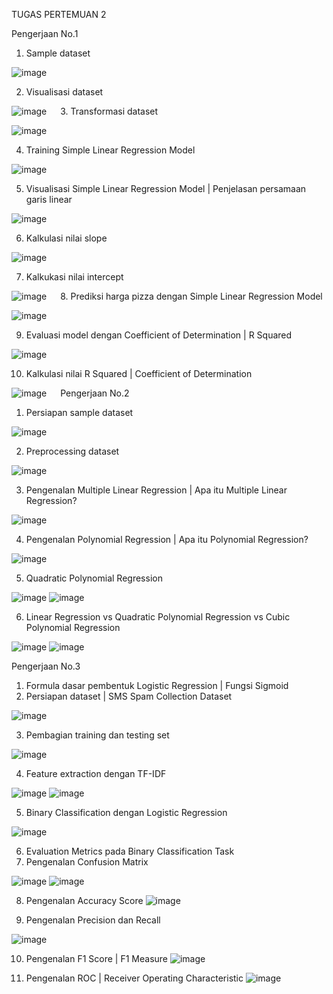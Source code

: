 TUGAS PERTEMUAN 2

Pengerjaan No.1
1.	Sample dataset

![image](https://github.com/user-attachments/assets/9b8ce791-a2d4-40ba-b470-2a06f1b037eb)

2.	Visualisasi dataset

![image](https://github.com/user-attachments/assets/b9416b2e-51e1-4ef6-bb2f-8d3f55b545b1)
 
3.	Transformasi dataset

![image](https://github.com/user-attachments/assets/af58e64c-9660-4031-8c7f-428f1e6ecb3d)

4.	Training Simple Linear Regression Model

![image](https://github.com/user-attachments/assets/c863ae0a-eb97-4e10-a781-be94319d3b8b)

5.	Visualisasi Simple Linear Regression Model | Penjelasan persamaan garis linear

![image](https://github.com/user-attachments/assets/0a70a88c-5a5b-48e6-aa8c-9a2acaff45cd)

6.	Kalkulasi nilai slope

![image](https://github.com/user-attachments/assets/33a2c178-955f-4053-826c-5eabd3e7cd3e)

7.	Kalkukasi nilai intercept

![image](https://github.com/user-attachments/assets/e0f240c4-ba2b-4a60-8ed7-9f11ab4afa1a)
 
8.	Prediksi harga pizza dengan Simple Linear Regression Model

![image](https://github.com/user-attachments/assets/b3370d75-726f-4b4e-8bee-7e321b125b5a)

9.	Evaluasi model dengan Coefficient of Determination | R Squared

![image](https://github.com/user-attachments/assets/d741870a-65dc-4906-b1cc-bd801e542e76)

10.	Kalkulasi nilai R Squared | Coefficient of Determination

![image](https://github.com/user-attachments/assets/21e32400-efee-44fb-a362-db1ab8e0fa41)
 
Pengerjaan No.2
1.	Persiapan sample dataset

![image](https://github.com/user-attachments/assets/1ed3c625-18f3-4d37-b8e7-bf4d80b878b6)

2.	Preprocessing dataset

![image](https://github.com/user-attachments/assets/efcaf90a-36cc-4689-9345-45cb52821e47)

3.	Pengenalan Multiple Linear Regression | Apa itu Multiple Linear Regression?

![image](https://github.com/user-attachments/assets/1baec16d-8947-4ed3-a9d8-5d3ff7c950ac)

4.	Pengenalan Polynomial Regression | Apa itu Polynomial Regression?

![image](https://github.com/user-attachments/assets/e4b6a3b7-006e-4093-a3e6-e9b03ac8c45d)

5.	Quadratic Polynomial Regression

![image](https://github.com/user-attachments/assets/f41ae22b-ac5c-40a6-b7a7-e1c7fcffb52c)
![image](https://github.com/user-attachments/assets/0e296f83-0d9a-4632-813c-8d6841b31331)

6.	Linear Regression vs Quadratic Polynomial Regression vs Cubic Polynomial Regression

![image](https://github.com/user-attachments/assets/9fd2b3ce-d5cf-4b03-b284-2e6eade5529f)
![image](https://github.com/user-attachments/assets/7c02214a-936b-4176-9de0-3c09b12da22e)

Pengerjaan No.3
1.	Formula dasar pembentuk Logistic Regression | Fungsi Sigmoid
2.	Persiapan dataset | SMS Spam Collection Dataset

![image](https://github.com/user-attachments/assets/989bf30d-c83d-41dd-b36f-f2fd25ec781c)

3.	Pembagian training dan testing set

![image](https://github.com/user-attachments/assets/9214a20e-eca2-4c04-ab2f-bf38e7b9a2a2)

4.	Feature extraction dengan TF-IDF

![image](https://github.com/user-attachments/assets/a1c78fec-71a7-4a2c-86d9-923719fb62bb)
![image](https://github.com/user-attachments/assets/f642e2db-85ee-44b7-a012-1a46a470d990)

5.	Binary Classification dengan Logistic Regression

![image](https://github.com/user-attachments/assets/d89076af-1767-47ba-8c32-33946d37f22b)

6.	Evaluation Metrics pada Binary Classification Task
7.	Pengenalan Confusion Matrix
 
![image](https://github.com/user-attachments/assets/4ff52b0c-231b-40f5-93ef-b5b70f6bfe21)
![image](https://github.com/user-attachments/assets/92b3e529-1c6d-418c-b442-ac0bd40c4130)

8.	Pengenalan Accuracy Score
 ![image](https://github.com/user-attachments/assets/3b9d5aba-1e09-4acf-8900-ee73fdf1bf8e)

9.	Pengenalan Precision dan Recall

![image](https://github.com/user-attachments/assets/96e92c2c-f5dd-4e37-9042-2c56dfd93129)

10.	Pengenalan F1 Score | F1 Measure
![image](https://github.com/user-attachments/assets/8a1362e0-3e1f-454a-8ec8-c73e9ac01ccd)

11.	Pengenalan ROC | Receiver Operating Characteristic
![image](https://github.com/user-attachments/assets/296b3f0c-484a-483f-b856-3a7d439dd76e)
